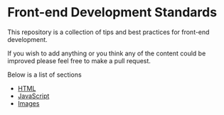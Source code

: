 # Front-end Development Standards

This repository is a collection of tips and best practices for front-end development.  

If you wish to add anything or you think any of the content could be improved please feel free to make a pull request.

Below is a list of sections

- [HTML](html.md)
- [JavaScript](javascript.md)
- [Images](images.md)
